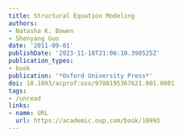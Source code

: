 ```yaml
---
title: Structural Equation Modeling
authors:
- Natasha K. Bowen
- Shenyang Guo
date: '2011-09-01'
publishDate: '2023-11-18T21:06:10.398525Z'
publication_types:
- book
publication: '*Oxford University Press*'
doi: 10.1093/acprof:oso/9780195367621.001.0001
tags:
- /unread
links:
- name: URL
  url: https://academic.oup.com/book/10993
---
```

